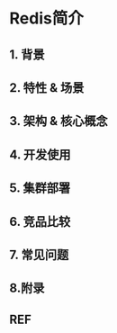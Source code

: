 # Redis简介

## 1. 背景

## 2. 特性 & 场景

## 3. 架构 & 核心概念

## 4. 开发使用

## 5. 集群部署

## 6. 竞品比较

## 7. 常见问题

## 8.附录

## REF

